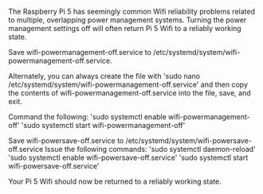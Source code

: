 The Raspberry Pi 5 has seemingly common Wifi reliability problems related to multiple, overlapping power management systems. Turning the power management settings off will often return Pi 5 Wifi to a reliably working state.

Save wifi-powermanagement-off.service to /etc/systemd/system/wifi-powermanagement-off.service.

Alternately, you can always create the file with 'sudo nano /etc/systemd/system/wifi-powermanagement-off.service' and then copy the contents of wifi-powermanagement-off.service into the file, save, and exit.

Command the following:
'sudo systemctl enable wifi-powermanagement-off'
'sudo systemctl start wifi-powermanagement-off'

Save wifi-powersave-off.service to /etc/systemd/system/wifi-powersave-off.service
Issue the following commands:
'sudo systemctl daemon-reload'
'sudo systemctl enable wifi-powersave-off.service'
'sudo systemctl start wifi-powersave-off.service'

Your Pi 5 Wifi should now be returned to a reliably working state. 
